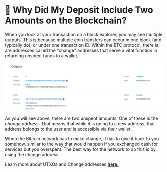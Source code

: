 # 🎏 Why Did My Deposit Include Two Amounts on the Blockchain?

When you look at your transaction on a block explorer, you may see multiple outputs. This is because multiple coin transfers can occur in one block (and typically do), or under one transaction ID. Within the BTC protocol, there is are addresses called the "change" addresses that serve a vital function in returning unspent funds to a wallet.



![](<../../../.gitbook/assets/image (150).png>)

As you will see above, there are two unspent amounts. One of these is the _change address_. That means that while it is going to a new address, that address belongs to the user and is accessible via their wallet.

When the Bitcoin network has to make change, it has to give it back to you somehow, similar to the way that would happen if you exchanged cash for services but you overspent. The best way for the network to do this is by using the change address.

Learn more about UTXOs and Change addresses [**here.**](https://www.cryptocompare.com/mining/guides/bitcoin-transaction-inputs-and-outputs/)
